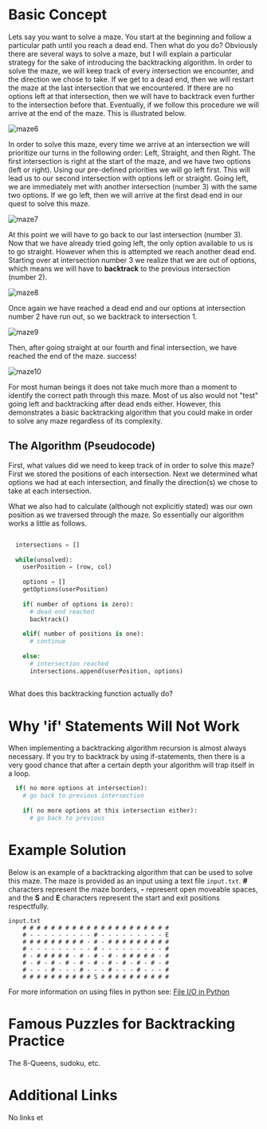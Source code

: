 # Basic Concept

Lets say you want to solve a maze. You start at the beginning and follow a particular path until you reach a dead end. Then what do you do? Obviously there are several ways to solve a maze, but I will explain a particular strategy for the sake of introducing the backtracking algorithm. In order to solve the maze, we will keep track of every intersection we encounter, and the direction we chose to take. If we get to a dead end, then we will restart the maze at the last intersection that we encountered. If there are no options left at that intersection, then we will have to backtrack even further to the intersection before that. Eventually, if we follow this procedure we will arrive at the end of the maze. This is illustrated below.

![maze6](https://user-images.githubusercontent.com/33202952/124016802-04a20600-d9b4-11eb-9295-1f8cae5809db.png)

In order to solve this maze, every time we arrive at an intersection we will prioritize our turns in the following order: Left, Straight, and then Right. The first intersection is right at the start of the maze, and we have two options (left or right). Using our pre-defined priorities we will go left first. This will lead us to our second intersection with options left or straight. Going left, we are immediately met with another intersection (number 3) with the same two options. If we go left, then we will arrive at the first dead end in our quest to solve this maze.

![maze7](https://user-images.githubusercontent.com/33202952/124018123-8181af80-d9b5-11eb-8b47-d7656fca1119.png)

At this point we will have to go back to our last intersection (number 3). Now that we have already tried going left, the only option available to us is to go straight. However when this is attempted we reach another dead end. Starting over at intersection number 3 we realize that we are out of options, which means we will have to **backtrack** to the previous intersection (number 2).

![maze8](https://user-images.githubusercontent.com/33202952/124019184-b80bfa00-d9b6-11eb-814e-a46a07cb0b2f.png)

Once again we have reached a dead end and our options at intersection number 2 have run out, so we backtrack to intersection 1. 

![maze9](https://user-images.githubusercontent.com/33202952/124130628-fd7b0680-da4c-11eb-8dea-434a3e28db1d.png)

Then, after going straight at our fourth and final intersection, we have reached the end of the maze. success!

![maze10](https://user-images.githubusercontent.com/33202952/124131206-90b43c00-da4d-11eb-9c14-c90d3cd82e0b.png)

For most human beings it does not take much more than a moment to identify the correct path through this maze. Most of us also would not "test" going left and backtracking after dead ends either. However, this demonstrates a basic backtracking algorithm that you could make in order to solve any maze regardless of its complexity. 

## The Algorithm (Pseudocode)

First, what values did we need to keep track of in order to solve this maze? First we stored the positions of each intersection. Next we determined what options we had at each intersection, and finally the direction(s) we chose to take at each intersection.

What we also had to calculate (although not explicitly stated) was our own position as we traversed through the maze. So essentially our algorithm works a little as follows.

```python

  intersections = []
  
  while(unsolved):
    userPosition = (row, col)
    
    options = []
    getOptions(userPosition)
    
    if( number of options is zero):
      # dead end reached
      backtrack()
    
    elif( number of positions is one):
      # continue
      
    else:
      # intersection reached
      intersections.append(userPosition, options)
  
```

What does this backtracking function actually do? 

# Why 'if' Statements Will Not Work

When implementing a backtracking algorithm recursion is almost always necessary. If you try to backtrack by using if-statements, then there is a very good chance that after a certain depth your algorithm will trap itself in a loop. 

```python
  if( no more options at intersection):
    # go back to previous intersection
    
    if( no more options at this intersection either):
      # go back to previous
```

# Example Solution

Below is an example of a backtracking algorithm that can be used to solve this maze. The maze is provided as an input using a text file ```input.txt```. **#** characters represent the maze borders, **-** represent open moveable spaces, and the **S** and **E** characters represent the start and exit positions respectfully. 

```
input.txt
    # # # # # # # # # # # # # # # # # # # # #
    # - - - - - - - - - # - - - - - - - - - E
    # # # # # # # # # - # - # # # # # # # # #
    # - - - - - - - - - # - - - - - - - - - #
    # - # # # # # - # - # - # - # # # # # - #
    # - # - # - # - # - # - # - # - # - # - #
    # - - - # - - - # - - - # - - - # - - - #
    # # # # # # # # # # S # # # # # # # # # #
```

For more information on using files in python see: [File I/O in Python](https://www.google.com/?q=file%20i/o%20in%20python)

# Famous Puzzles for Backtracking Practice

The 8-Queens, sudoku, etc.

# Additional Links

No links et
